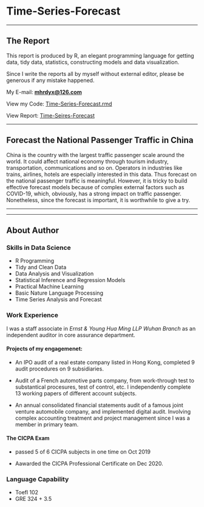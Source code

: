 # Time-Series-Forecast
***

## The Report

This report is produced by R, an elegant programming language for getting data, tidy data, statistics, constructing models and data visualization.

Since I write the reports all by myself without external editor, please be generous if any mistake happened.

My E-mail: **mhrdyx@126.com**

View my Code: [Time-Series-Forecast.rmd](https://github.com/ma-haoran/Time-Series-Forecast/blob/main/Time-Series-Forecast.rmd)

View Report: [Time-Seires-Forecast](https://rpubs.com/ma-haoran/739295)


***
## Forecast the National Passenger Traffic in China

China is the country with the largest traffic passenger scale around the world. It could affect national economy through tourism industry, transportation, communications and so on. Operators in industries like trains, airlines, hotels are especially interested in this data. Thus forecast on the national passenger traffic is meaningful. However, it is tricky to build effective forecast models because of complex external factors such as COVID-19, which, obviously, has a strong impact on traffic passenger. Nonetheless, since the forecast is important, it is worthwhile to give a try.

***
***
## About Author

### Skills in Data Science

- R Programming
- Tidy and Clean Data
- Data Analysis and Visualization
- Statistical Inference and Regression Models
- Practical Machine Learning
- Basic Nature Language Processing
- Time Series Analysis and Forecast


### Work Experience

I was a staff associate in *Ernst & Young Hua Ming LLP Wuhan Branch* as an independent auditor in core assurance department. 

#### Projects of my engagemenet:

- An IPO audit of a real estate company listed in Hong Kong, completed 9 audit procedures on 9 subsidiaries.

- Audit of a French automotive parts company, from work-through test to substantical procesures, test of control, etc. I independently complete 13 working papers of different account subjects.

- An annual consolidated financial statements audit of a famous joint venture automobile company, and implemented digital audit. Involving 
complex accounting treatment and project management since I was a member in primary team.

#### The CICPA Exam 

- passed 5 of 6 CICPA subjects in one time on Oct 2019

- Aawarded the CICPA Professional Certificate on Dec 2020.

### Language Capability

- Toefl 102
- GRE 324 + 3.5